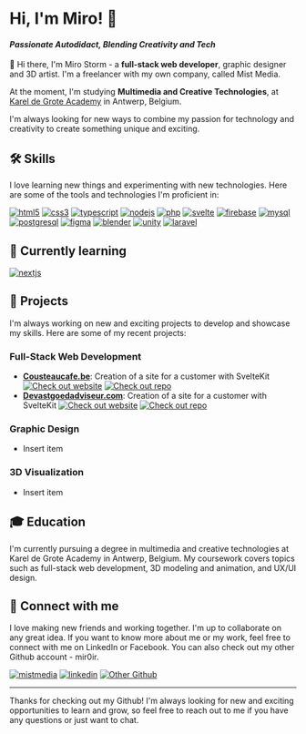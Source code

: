 # Hi, I'm Miro! 👋

#### *Passionate Autodidact, Blending Creativity and Tech*

👋 Hi there, I'm Miro Storm - a **full-stack web developer**, graphic designer and 3D artist. I'm a freelancer with my own company, called Mist Media.

At the moment, I'm studying **Multimedia and Creative Technologies**, at [Karel de Grote Academy](https://kdg.be) in Antwerp, Belgium. 

I'm always looking for new ways to combine my passion for technology and creativity to create something unique and exciting.


## 🛠 Skills
I love learning new things and experimenting with new technologies. Here are some of the tools and technologies I'm proficient in:

[![html5](https://img.icons8.com/color/48/html-5.png)](https://developer.mozilla.org/en-US/docs/Glossary/HTML5)   [![css3](https://img.icons8.com/color/48/css3.png)](https://developer.mozilla.org/en-US/docs/Web/CSS)   [![typescript](https://img.icons8.com/color/48/typescript.png)](https://www.typescriptlang.org)   [![nodejs](https://img.icons8.com/fluency/48/node-js.png)](https://nodejs.org/en/)     [![php](https://img.icons8.com/dusk/56/php-logo.png)](https://www.php.net)     [![svelte](https://img.icons8.com/doodle/48/svetle.png)](https://svelte.dev) [![firebase](https://img.icons8.com/color/48/firebase.png)](https://firebase.google.com)   [![mysql](https://img.icons8.com/color/64/mysql-logo.png)](https://www.mysql.com)   [![postgresql](https://img.icons8.com/color/48/postgreesql.png)](https://www.postgresql.org)   [![figma](https://img.icons8.com/fluency/48/figma.png)](https://www.figma.com)   [![blender](https://img.icons8.com/color/48/blender-3d.png)](https://www.blender.org)   [![unity](https://img.icons8.com/dusk/48/unity.png)](https://unity.com)   [![laravel](https://img.icons8.com/fluency/48/laravel.png)](https://laravel.com)


## 🧠 Currently learning
[![nextjs](https://img.icons8.com/color/48/nextjs.png)](https://nextjs.org)

## 🚀 Projects
I'm always working on new and exciting projects to develop and showcase my skills. Here are some of my recent projects:

### Full-Stack Web Development
* [**Cousteaucafe.be**](https://cousteaucafe.be): Creation of a site for a customer with SvelteKit
[![Check out website](https://img.shields.io/badge/Check_out_website-0b3259?style=for-the-badge&logo=GoToMeeting&logoColor=white)](https://cousteaucafe.be)  [![Check out repo](https://img.shields.io/badge/Check_out_repo-0ABF53?style=for-the-badge&logo=GitHub&logoColor=white)](https://github.com/raremiroir/cafecousteau)
* [**Devastgoedadviseur.com**](https://devastgoedadviseur.com): Creation of a site for a customer with SvelteKit
[![Check out website](https://img.shields.io/badge/Check_out_website-0b3259?style=for-the-badge&logo=GoToMeeting&logoColor=white)](https://devastgoedadviseur.com)  [![Check out repo](https://img.shields.io/badge/Check_out_repo-0ABF53?style=for-the-badge&logo=GitHub&logoColor=white)](https://github.com/raremiroir/devastgoedadviseur)

### Graphic Design
* Insert item
### 3D Visualization
* Insert item


## 🎓 Education
I'm currently pursuing a degree in multimedia and creative technologies at Karel de Grote Academy in Antwerp, Belgium. My coursework covers topics such as full-stack web development, 3D modeling and animation, and UX/UI design.


## 🔗 Connect with me
I love making new friends and working together. I'm up to collaborate on any great idea.
If you want to know more about me or my work, feel free to connect with me on LinkedIn or Facebook. 
You can also check out my other Github account - mir0ir.

[![mistmedia](https://img.shields.io/badge/my_website-000?style=for-the-badge&logo=ko-fi&logoColor=white)](https://mistmedia.be/) [![linkedin](https://img.shields.io/badge/linkedin-0A66C2?style=for-the-badge&logo=linkedin&logoColor=white)](https://www.linkedin.com/in/mistmedia) [![Other Github](https://img.shields.io/badge/Other_Github-0ABF53?style=for-the-badge&logo=GitHub)](https://github.com/mir0ir)

---

Thanks for checking out my Github! I'm always looking for new and exciting opportunities to learn and grow, so feel free to reach out to me if you have any questions or just want to chat.
